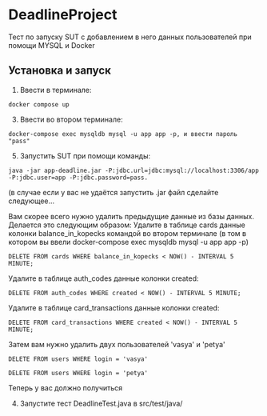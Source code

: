 # DeadlineProject

Тест по запуску SUT с добавлением в него данных пользователей при помощи MYSQL и Docker

## Установка и запуск

1. Ввести в терминале: 
```
docker compose up
```
3. Ввести во втором терминале:
```
docker-compose exec mysqldb mysql -u app app -p, и ввести пароль "pass"
```
5. Запустить SUT при помощи команды: 
```
java -jar app-deadline.jar -P:jdbc.url=jdbc:mysql://localhost:3306/app -P:jdbc.user=app -P:jdbc.password=pass.
```
(в случае если у вас не удаётся запустить .jar файл сделайте следующее...

Вам скорее всего нужно удалить предыдущие данные из базы данных. Делается это следующим образом:
Удалите в таблице cards данные колонки balance_in_kopecks командой во втором терминале (в том в котором вы ввели docker-compose exec mysqldb mysql -u app app -p)
```
DELETE FROM cards WHERE balance_in_kopecks < NOW() - INTERVAL 5 MINUTE;
```
Удалите в таблице auth_codes данные колонки created:
```
DELETE FROM auth_codes WHERE created < NOW() - INTERVAL 5 MINUTE;
```
Удалите в таблице card_transactions данные колонки created:
```
DELETE FROM card_transactions WHERE created < NOW() - INTERVAL 5 MINUTE;
```
Затем вам нужно удалить двух пользователей 'vasya' и 'petya'
```
DELETE FROM users WHERE login = 'vasya'
```
```
DELETE FROM users WHERE login = 'petya'
```
Теперь у вас должно получиться

4. Запустите тест DeadlineTest.java в src/test/java/
